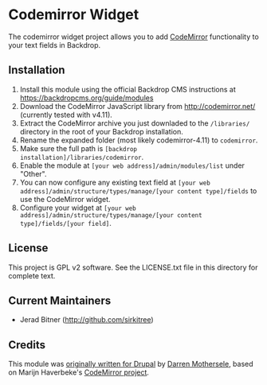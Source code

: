 # Codemirror Widget

The codemirror widget project allows you to add [CodeMirror](http://codemirror.net/) 
functionality to your text fields in Backdrop.

## Installation

1. Install this module using the official Backdrop CMS instructions at https://backdropcms.org/guide/modules
2. Download the CodeMirror JavaScript library from http://codemirror.net/ (currently tested with v4.11).
3. Extract the CodeMirror archive you just downladed to the `/libraries/` directory in the root of your Backdrop installation.
4. Rename the expanded folder (most likely codemirror-4.11) to `codemirror`. 
5. Make sure the full path is `[backdrop installation]/libraries/codemirror`.
6. Enable the module at `[your web address]/admin/modules/list` under "Other".
7. You can now configure any existing text field at `[your web address]/admin/structure/types/manage/[your content type]/fields` to use the CodeMirror widget.
8. Configure your widget at `[your web address]/admin/structure/types/manage/[your content type]/fields/[your field]`.

## License
This project is GPL v2 software. See the LICENSE.txt file in this directory for complete text.

## Current Maintainers

* Jerad Bitner (http://github.com/sirkitree)

## Credits

This module was [originally written for Drupal](https://www.drupal.org/project/codemirror) by [Darren Mothersele](https://www.drupal.org/u/darrenmothersele), based on  Marijn Haverbeke's [CodeMirror project](http://codemirror.com/).
